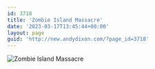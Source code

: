 ```yaml
---
id: 3718
title: 'Zombie Island Massacre'
date: '2023-03-17T13:45:44+00:00'
layout: page
guid: 'http://new.andydixon.com/?page_id=3718'
---
```


![Zombie Island Massacre](https://i0.wp.com/assets.g8x2.ldn.idrivee2-23.com/posters/Zombie%20Island%20Massacre%2001.jpg?w=1200&ssl=1 "Zombie Island Massacre")